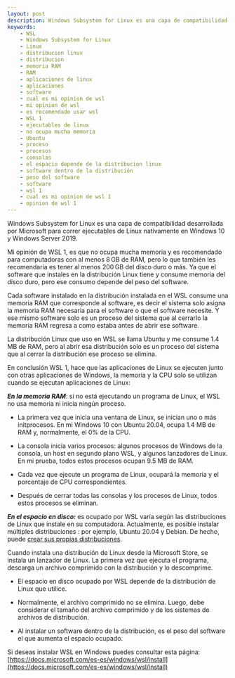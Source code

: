 ```yaml
---
layout: post
description: Windows Subsystem for Linux es una capa de compatibilidad desarrollada por Microsoft para correr ejecutables de Linux. En conclusión WSL 1, hace que las aplicaciones de Linux se ejecuten junto con otras aplicaciones de Windows, la memoria y la CPU solo se utilizan cuando se ejecutan aplicaciones de Linux
keywords:
    - WSL
    - Windows Subsystem for Linux
    - Linux
    - distribucion linux
    - distribucion
    - memoria RAM
    - RAM
    - aplicaciones de linux
    - aplicaciones
    - software
    - cual es mi opinion de wsl
    - mi opinion de wsl
    - es recomendado usar wsl
    - WSL 1
    - ejecutables de linux
    - no ocupa mucha memoria
    - Ubuntu
    - proceso
    - procesos
    - consolas
    - el espacio depende de la distribucion linux
    - software dentro de la distribución
    - peso del software
    - software
    - wsl 1
    - cual es mi opinion de wsl 1
    - opinion de wsl 1
---
```


Windows Subsystem for Linux es una capa de compatibilidad desarrollada por Microsoft para correr ejecutables de Linux nativamente en Windows 10 y Windows Server 2019.

Mi opinión de WSL 1, es que no ocupa mucha memoria y es recomendado para computadoras con al menos 8 GB de RAM, pero lo que también les recomendaría es tener al menos 200 GB del disco duro o más. Ya que el software que instales en la distribución Linux tiene y consume memoria del disco duro, pero ese consumo depende del peso del software.

Cada software instalado en la distribución instalada en el WSL consume una memoria RAM que corresponde al software, es decir el sistema solo asigna la memoria RAM necesaria para el software o que el software necesite. Y ese mismo software solo es un proceso del sistema que al cerrarlo la memoria RAM regresa a como estaba antes de abrir ese software. 

La distribución Linux que uso en WSL se llama Ubuntu y me consume 1.4 MB de RAM, pero al abrir esa distribución solo es un proceso del sistema que al cerrar la distribución ese proceso se elimina.

En conclusión WSL 1, hace que las aplicaciones de Linux se ejecuten junto con otras aplicaciones de Windows, la memoria y la CPU solo se utilizan cuando se ejecutan aplicaciones de Linux:

***En la memoria RAM***: si no está ejecutando un programa de Linux, el WSL no usa memoria ni inicia ningún proceso.

* La primera vez que inicia una ventana de Linux, se inician uno o más initprocesos. En mi Windows 10 con Ubuntu 20.04, ocupa 1.4 MB de RAM y, normalmente, el 0% de la CPU.

* La consola inicia varios procesos: algunos procesos de Windows de la consola, un host en segundo plano WSL, y algunos lanzadores de Linux. En mi prueba, todos estos procesos ocupan 9.5 MB de RAM.

* Cada vez que ejecute un programa de Linux, ocupará la memoria y el porcentaje de CPU correspondientes.

* Después de cerrar todas las consolas y los procesos de Linux, todos estos procesos se eliminan.

***En el espacio en disco:*** es ocupado por WSL varía según las distribuciones de Linux que instale en su computadora. Actualmente, es posible instalar múltiples distribuciones : por ejemplo, Ubuntu 20.04 y Debian. De hecho, puede [crear sus propias distribuciones](https://docs.microsoft.com/es-es/windows/wsl/build-custom-distro).

Cuando instala una distribución de Linux desde la Microsoft Store, se instala un lanzador de Linux. La primera vez que ejecuta el programa, descarga un archivo comprimido con la distribución y lo descomprime.

* El espacio en disco ocupado por WSL depende de la distribución de Linux que utilice.

* Normalmente, el archivo comprimido no se elimina. Luego, debe considerar el tamaño del archivo comprimido y de los sistemas de archivos de distribución.

* Al instalar un software dentro de la distribución, es el peso del software el que aumenta el espacio ocupado.

Si deseas instalar WSL en Windows puedes consultar esta página: [https://docs.microsoft.com/es-es/windows/wsl/install](https://docs.microsoft.com/es-es/windows/wsl/install)
